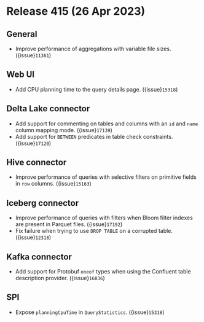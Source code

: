 # Release 415 (26 Apr 2023)

## General

* Improve performance of aggregations with variable file sizes. ({issue}`11361`)

## Web UI

* Add CPU planning time to the query details page. ({issue}`15318`)

## Delta Lake connector

* Add support for commenting on tables and columns with an `id` and `name`
  column mapping mode. ({issue}`17139`)
* Add support for `BETWEEN` predicates in table check constraints. ({issue}`17120`)

## Hive connector

* Improve performance of queries with selective filters on primitive fields in
  `row` columns. ({issue}`15163`)

## Iceberg connector

* Improve performance of queries with filters when Bloom filter indexes are
  present in Parquet files. ({issue}`17192`)
* Fix failure when trying to use `DROP TABLE` on a corrupted table. ({issue}`12318`)

## Kafka connector

* Add support for Protobuf `oneof` types when using the Confluent table
  description provider. ({issue}`16836`)

## SPI

* Expose ``planningCpuTime`` in ``QueryStatistics``. ({issue}`15318`)
